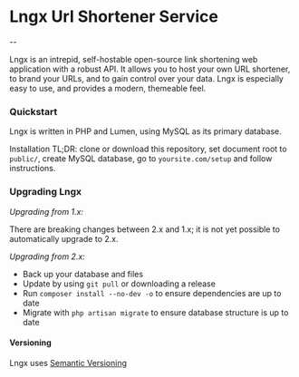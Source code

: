 # Lngx Url Shortener Service
--

Lngx is an intrepid, self-hostable open-source link shortening web application with a robust API. It allows you to host your own URL shortener, to brand your URLs, and to gain control over your data. Lngx is especially easy to use, and provides a modern, themeable feel.

### Quickstart

Lngx is written in PHP and Lumen, using MySQL as its primary database.

Installation TL;DR: clone or download this repository, set document root to `public/`, create MySQL database, go to `yoursite.com/setup` and follow instructions.

### Upgrading Lngx
*Upgrading from 1.x:*

There are breaking changes between 2.x and 1.x; it is not yet possible to automatically upgrade to 2.x.

*Upgrading from 2.x:*
 - Back up your database and files
 - Update by using `git pull` or downloading a release
 - Run `composer install --no-dev -o` to ensure dependencies are up to date
 - Migrate with `php artisan migrate` to ensure database structure is up to date

#### Versioning

Lngx uses [Semantic Versioning](http://semver.org/)
